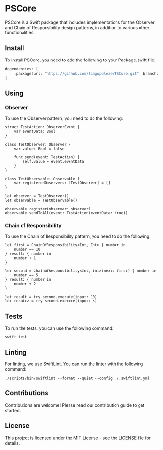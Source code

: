# PSCore

PSCore is a Swift package that includes implementations for the Observer and Chain of Responsibility design patterns, in addition to various other functionalities.

## Install

To install PSCore, you need to add the following to your Package.swift file:

```swift
dependencies: [
    .package(url: "https://github.com/tiagopoleze/PSCore.git", branch: "main")
]
```

## Using
### Observer
To use the Observer pattern, you need to do the following:
```
struct TestAction: ObserverEvent {
    var eventData: Bool
}

class TestObserver: Observer {
    var value: Bool = false

    func send(event: TestAction) {
        self.value = event.eventData
    }
}

class TestObservable: Observable {
    var registeredObservers: [TestObserver] = []
}

let observer = TestObserver()
let observable = TestObservable()

observable.register(observer: observer)
observable.sendToAll(event: TestAction(eventData: true))
```

### Chain of Responsibility
To use the Chain of Responsibility pattern, you need to do the following:
```
let first = ChainOfResponsibility<Int, Int> { number in
    number == 10
} result: { number in
    number + 1
}

let second = ChainOfResponsibility<Int, Int>(next: first) { number in
    number == 5
} result: { number in
    number + 2
}

let result = try second.execute(input: 10)
let result2 = try second.execute(input: 5)
```

## Tests
To run the tests, you can use the following command:
```
swift test
```

## Linting
For linting, we use SwiftLint. You can run the linter with the following command:
```
./scripts/bin/swiftlint --format --quiet --config ./.swiftlint.yml
```

## Contributions
Contributions are welcome! Please read our contribution guide to get started.

## License
This project is licensed under the MIT License - see the LICENSE file for details.